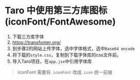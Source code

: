 # Taro 中使用第三方库图标(iconFont/FontAwesome)

1. 下载三方库字体
2. https://transfonter.org/
3. 到步骤2的网站上传字体，选中字体格式，选中`Base64 encode`
4. 将下载的`style.css`，复制到下载字体库的css文件前。
5. 导入Taro项目，在`app.jsx`中引用字体库


> iconFont 需要将`.iconFont` 改成`.icon` 统一前缀

